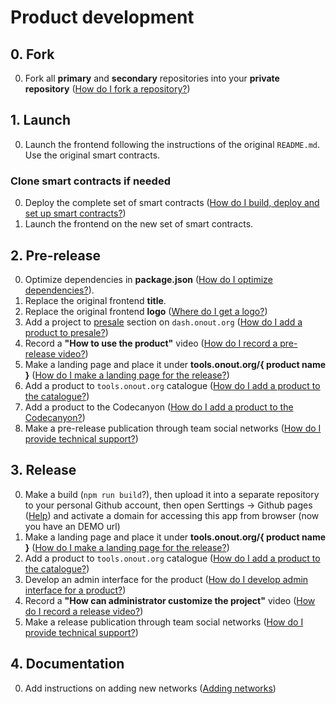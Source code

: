 # Product development

## 0. Fork

0. Fork all **primary** and **secondary** repositories into your **private repository** ([How do I fork a repository?](./faq.md#how-do-i-fork-a-repository))

## 1. Launch

0. Launch the frontend following the instructions of the original `README.md`. Use the original smart contracts.

### Clone smart contracts if needed

0. Deploy the complete set of smart contracts ([How do I build, deploy and set up smart contracts?](./faq.md#how-do-i-build-deploy-and-set-up-smart-contracts))
0. Launch the frontend on the new set of smart contracts.

## 2. Pre-release

0. Optimize dependencies in **package.json** ([How do I optimize dependencies?](./faq.md#how-do-i-optimize-dependencies)).
0. Replace the original frontend **title**.
0. Replace the original frontend **logo** ([Where do I get a logo?](./faq.md#where-do-i-get-a-logo-to-replace-the-original-one))
0. Add a project to [presale](https://dash.onout.org/#/presale) section on `dash.onout.org`  ([How do I add a product to presale?](./faq.md#how-do-i-add-a-project-to-presale))
0. Record a **"How to use the product"** video ([How do I record a pre-release video?](./faq.md#how-do-i-record-a-pre-release-video))
0. Make a landing page and place it under **tools.onout.org/{ product name }** ([How do I make a landing page for the release?](./faq.md#how-do-i-make-a-landing-page-for-the-release))
0. Add a product to `tools.onout.org` catalogue ([How do I add a product to the catalogue?](./faq.md#how-do-i-add-a-product-to-the-catalogue))
0. Add a product to the Codecanyon ([How do I add a product to the Codecanyon?](./faq.md#how-do-i-add-a-product-to-the-codecanyon))
0. Make a pre-release publication through team social networks ([How do I provide technical support?](./faq.md#how-do-i-provide-technical-support))

## 3. Release

0. Make a build (```npm run build```?), then upload it into a separate repository to your personal Github account, then open Serttings -> Github pages ([Help](https://docs.github.com/en/pages/quickstart)) and activate a  domain for accessing this app from browser (now you have an DEMO url)
0. Make a landing page and place it under **tools.onout.org/{ product name }** ([How do I make a landing page for the release?](./faq.md#how-do-i-make-a-landing-page-for-the-release))
0. Add a product to `tools.onout.org` catalogue ([How do I add a product to the catalogue?](./faq.md#how-do-i-add-a-product-to-the-catalogue))
0. Develop an admin interface for the product ([How do I develop admin interface for a product?](./faq.md#admin-integration))
0. Record a **"How can administrator customize the project"** video ([How do I record a release video?](./faq.md#how-do-i-record-a-release-video))
0. Make a release publication through team social networks ([How do I provide technical support?](./faq.md#how-do-i-provide-technical-support))

## 4. Documentation

0. Add instructions on adding new networks ([Adding networks](./add_network.md))
